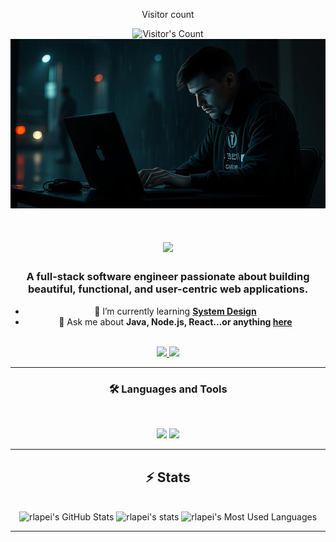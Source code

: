 <div align="center"> 
  <p>Visitor count</p>
  <img src="https://profile-counter.glitch.me/rlapei/count.svg" alt="Visitor's Count" />
  <img src="https://github.com/rlapei/rlapei/blob/main/b1f6fdca-68a9-4c9e-a61b-d300f8d2707f.jpeg" alt="Banner of a developer sitting in front of a desk">
  <h1 align="center">
    <img src="https://readme-typing-svg.herokuapp.com/?font=Inter&size=48&center=true&vCenter=true&width=500&height=70&color=4493F8&duration=4000&lines=Hi+There!+👋;+I'm+Raman+Lapei!;" />
</h1>

### A full-stack software engineer passionate about building beautiful, functional, and user-centric web applications.

- 🌱 I’m currently learning **[System Design](https://blog.bytebytego.com/p/free-system-design-pdf-158-pages)**
- 💬 Ask me about **Java, Node.js, React...or anything [here](https://github.com/{USERNAME}/{USERNAME}/issues)**

<br>

<div align="center">
  <a href="raman.lapei@gmail.com">
    <img src="https://img.shields.io/badge/Gmail-333333?style=for-the-badge&logo=gmail&logoColor=red" />
  </a>
  <a href="https://linkedin.com/in/lapei" target="_blank">
    <img src="https://img.shields.io/badge/LinkedIn-0077B5?style=for-the-badge&logo=linkedin&logoColor=white" target="_blank" />
  </a>
</div>
<hr>

### 🛠️ Languages and Tools

<br>

<p align="center">
  <img src="https://skillicons.dev/icons?i=ts,nodejs,react,nextjs,mongodb" />
  <img src="https://skillicons.dev/icons?i=html,css,sass,tailwind,js,redux,d3,git,postman,figma" />
</p>

<hr>

## ⚡️ Stats

<br>

<div align=center>
  <img width=390 src="https://github-readme-stats.vercel.app/api?username=rlapei&theme=transparent&count_private=true&show_icons=true&rank_icon=github&locale=en" alt="rlapei's GitHub Stats" />
  <img width=390 src="https://github-readme-streak-stats.herokuapp.com/?user=rlapei&theme=transparent&count_private=true&border_radius=10&locale=en" alt="rlapei's stats" />
  <img width=325 src="https://github-readme-stats.vercel.app/api/top-langs?username=rlapei&theme=transparent&layout=donut&hide=css&langs_count=8&border_radius=10&show_icons=true&locale=en" alt="rlapei's Most Used Languages" />
</div>

<hr>
</div>
